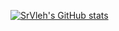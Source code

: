 [![SrVleh's GitHub stats](https://github-readme-stats.vercel.app/api?username=SrVleh&theme=tokyonight&show_icons=true)](https://github.com/SrVleh)
